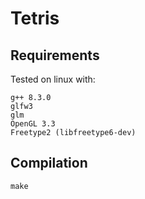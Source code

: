 # Tetris

## Requirements

Tested on linux with:

	g++ 8.3.0
	glfw3
	glm
	OpenGL 3.3
	Freetype2 (libfreetype6-dev)

## Compilation

	make

